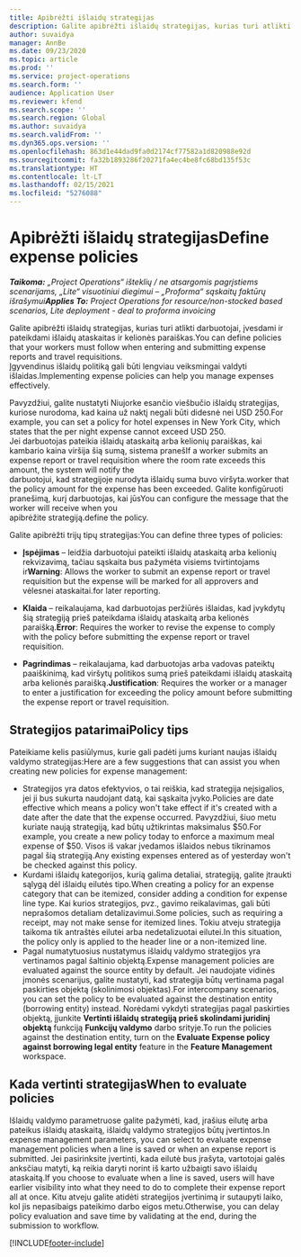```yaml
---
title: Apibrėžti išlaidų strategijas
description: Galite apibrėžti išlaidų strategijas, kurias turi atlikti darbuotojai, įvesdami ir pateikdami išlaidų ataskaitas ir kelionės paraiškas.
author: suvaidya
manager: AnnBe
ms.date: 09/23/2020
ms.topic: article
ms.prod: ''
ms.service: project-operations
ms.search.form: ''
audience: Application User
ms.reviewer: kfend
ms.search.scope: ''
ms.search.region: Global
ms.author: suvaidya
ms.search.validFrom: ''
ms.dyn365.ops.version: ''
ms.openlocfilehash: 863d1e44dad9fa0d2174cf77582a1d820988e92d
ms.sourcegitcommit: fa32b1893286f20271fa4ec4be8fc68bd135f53c
ms.translationtype: HT
ms.contentlocale: lt-LT
ms.lasthandoff: 02/15/2021
ms.locfileid: "5276088"
---
```

# <a name="define-expense-policies"></a><span data-ttu-id="f59c1-103">Apibrėžti išlaidų strategijas</span><span class="sxs-lookup"><span data-stu-id="f59c1-103">Define expense policies</span></span>

<span data-ttu-id="f59c1-104">_**Taikoma:** „Project Operations“ išteklių / ne atsargomis pagrįstiems scenarijams, „Lite“ visuotiniui diegimui – „Proforma“ sąskaitų faktūrų išrašymui_</span><span class="sxs-lookup"><span data-stu-id="f59c1-104">_**Applies To:** Project Operations for resource/non-stocked based scenarios, Lite deployment - deal to proforma invoicing_</span></span>

<span data-ttu-id="f59c1-105">Galite apibrėžti išlaidų strategijas, kurias turi atlikti darbuotojai, įvesdami ir pateikdami išlaidų ataskaitas ir kelionės paraiškas.</span><span class="sxs-lookup"><span data-stu-id="f59c1-105">You can define policies that your workers must follow when entering and submitting expense reports and travel requisitions.</span></span>         
<span data-ttu-id="f59c1-106">Įgyvendinus išlaidų politiką gali būti lengviau veiksmingai valdyti išlaidas.</span><span class="sxs-lookup"><span data-stu-id="f59c1-106">Implementing expense policies can help you manage expenses effectively.</span></span>         

<span data-ttu-id="f59c1-107">Pavyzdžiui, galite nustatyti Niujorke esančio viešbučio išlaidų strategijas, kuriose nurodoma, kad kaina už naktį negali būti didesnė nei USD 250.</span><span class="sxs-lookup"><span data-stu-id="f59c1-107">For example, you can set a policy for hotel expenses in New York City, which states that the per night expense cannot exceed USD 250.</span></span>       
<span data-ttu-id="f59c1-108">Jei darbuotojas pateikia išlaidų ataskaitą arba kelionių paraiškas, kai kambario kaina viršija šią sumą, sistema praneš</span><span class="sxs-lookup"><span data-stu-id="f59c1-108">If a worker submits an expense report or travel requisition where the room rate exceeds this amount, the system will notify the</span></span>         
<span data-ttu-id="f59c1-109">darbuotojui, kad strategijoje nurodyta išlaidų suma buvo viršyta.</span><span class="sxs-lookup"><span data-stu-id="f59c1-109">worker that the policy amount for the expense has been exceeded.</span></span> <span data-ttu-id="f59c1-110">Galite konfigūruoti pranešimą, kurį darbuotojas, kai jūs</span><span class="sxs-lookup"><span data-stu-id="f59c1-110">You can configure the message that the worker will receive when you</span></span>        
<span data-ttu-id="f59c1-111">apibrėžite strategiją.</span><span class="sxs-lookup"><span data-stu-id="f59c1-111">define the policy.</span></span>      
        
<span data-ttu-id="f59c1-112">Galite apibrėžti trijų tipų strategijas:</span><span class="sxs-lookup"><span data-stu-id="f59c1-112">You can define three types of policies:</span></span>         
        
- <span data-ttu-id="f59c1-113">**Įspėjimas** – leidžia darbuotojui pateikti išlaidų ataskaitą arba kelionių rekvizavimą, tačiau sąskaita bus pažymėta visiems tvirtintojams ir</span><span class="sxs-lookup"><span data-stu-id="f59c1-113">**Warning**: Allows the worker to submit an expense report or travel requisition but the expense will be marked for all approvers and</span></span>         
  <span data-ttu-id="f59c1-114">vėlesnei ataskaitai.</span><span class="sxs-lookup"><span data-stu-id="f59c1-114">for later reporting.</span></span>        

- <span data-ttu-id="f59c1-115">**Klaida** – reikalaujama, kad darbuotojas peržiūrės išlaidas, kad įvykdytų šią strategiją prieš pateikdama išlaidų ataskaitą arba kelionės paraišką.</span><span class="sxs-lookup"><span data-stu-id="f59c1-115">**Error**: Requires the worker to revise the expense to comply with the policy before submitting the expense report or travel requisition.</span></span>        
 
 - <span data-ttu-id="f59c1-116">**Pagrindimas** – reikalaujama, kad darbuotojas arba vadovas pateiktų paaiškinimą, kad viršytų politikos sumą prieš pateikdami išlaidų ataskaitą arba kelionės paraišką.</span><span class="sxs-lookup"><span data-stu-id="f59c1-116">**Justification**: Requires the worker or a manager to enter a justification for exceeding the policy amount before submitting the expense report or travel requisition.</span></span>        

## <a name="policy-tips"></a><span data-ttu-id="f59c1-117">Strategijos patarimai</span><span class="sxs-lookup"><span data-stu-id="f59c1-117">Policy tips</span></span>
<span data-ttu-id="f59c1-118">Pateikiame kelis pasiūlymus, kurie gali padėti jums kuriant naujas išlaidų valdymo strategijas:</span><span class="sxs-lookup"><span data-stu-id="f59c1-118">Here are a few suggestions that can assist you when creating new policies for expense management:</span></span> 

- <span data-ttu-id="f59c1-119">Strategijos yra datos efektyvios, o tai reiškia, kad strategija neįsigalios, jei ji bus sukurta naudojant datą, kai sąskaita įvyko.</span><span class="sxs-lookup"><span data-stu-id="f59c1-119">Policies are date effective which means a policy won't take effect if it's created with a date after the date that the expense occurred.</span></span> <span data-ttu-id="f59c1-120">Pavyzdžiui, šiuo metu kuriate naują strategiją, kad būtų užtikrintas maksimalus $50.</span><span class="sxs-lookup"><span data-stu-id="f59c1-120">For example, you create a new policy today to enforce a maximum meal expense of $50.</span></span> <span data-ttu-id="f59c1-121">Visos iš vakar įvedamos išlaidos nebus tikrinamos pagal šią strategiją.</span><span class="sxs-lookup"><span data-stu-id="f59c1-121">Any existing expenses entered as of yesterday won't be checked against this policy.</span></span>
- <span data-ttu-id="f59c1-122">Kurdami išlaidų kategorijos, kurią galima detaliai, strategiją, galite įtraukti sąlygą dėl išlaidų eilutės tipo.</span><span class="sxs-lookup"><span data-stu-id="f59c1-122">When creating a policy for an expense category that can be itemized, consider adding a condition for expense line type.</span></span> <span data-ttu-id="f59c1-123">Kai kurios strategijos, pvz., gavimo reikalavimas, gali būti neprašomos detaliam detalizavimui.</span><span class="sxs-lookup"><span data-stu-id="f59c1-123">Some policies, such as requiring a receipt, may not make sense for itemized lines.</span></span> <span data-ttu-id="f59c1-124">Tokiu atveju strategija taikoma tik antraštės eilutei arba nedetalizuotai eilutei.</span><span class="sxs-lookup"><span data-stu-id="f59c1-124">In this situation, the policy only is applied to the header line or a non-itemized line.</span></span> 
- <span data-ttu-id="f59c1-125">Pagal numatytuosius nustatymus išlaidų valdymo strategijos yra vertinamos pagal šaltinio objektą.</span><span class="sxs-lookup"><span data-stu-id="f59c1-125">Expense management policies are evaluated against the source entity by default.</span></span> <span data-ttu-id="f59c1-126">Jei naudojate vidinės įmonės scenarijus, galite nustatyti, kad strategija būtų vertinama pagal paskirties objektą (skolinimosi objektas).</span><span class="sxs-lookup"><span data-stu-id="f59c1-126">For intercompany scenarios, you can set the policy to be evaluated against the destination entity (borrowing entity) instead.</span></span> <span data-ttu-id="f59c1-127">Norėdami vykdyti strategijas pagal paskirties objektą, įjunkite **Vertinti išlaidų strategiją prieš skolindami juridinį objektą** funkciją **Funkcijų valdymo** darbo srityje.</span><span class="sxs-lookup"><span data-stu-id="f59c1-127">To run the policies against the destination entity, turn on the **Evaluate Expense policy against borrowing legal entity** feature in the **Feature Management** workspace.</span></span>

## <a name="when-to-evaluate-policies"></a><span data-ttu-id="f59c1-128">Kada vertinti strategijas</span><span class="sxs-lookup"><span data-stu-id="f59c1-128">When to evaluate policies</span></span>

<span data-ttu-id="f59c1-129">Išlaidų valdymo parametruose galite pažymėti, kad, įrašius eilutę arba pateikus išlaidų ataskaitą, išlaidų valdymo strategijos būtų įvertintos.</span><span class="sxs-lookup"><span data-stu-id="f59c1-129">In expense management parameters, you can select to evaluate expense management policies when a line is saved or when an expense report is submitted.</span></span> <span data-ttu-id="f59c1-130">Jei pasirinksite įvertinti, kada eilutė bus įrašyta, vartotojai galės anksčiau matyti, ką reikia daryti norint iš karto užbaigti savo išlaidų ataskaitą.</span><span class="sxs-lookup"><span data-stu-id="f59c1-130">If you choose to evaluate when a line is saved, users will have earlier visibility into what they need to do to complete their expense report all at once.</span></span> <span data-ttu-id="f59c1-131">Kitu atveju galite atidėti strategijos įvertinimą ir sutaupyti laiko, kol jis nepasibaigs pateikimo darbo eigos metu.</span><span class="sxs-lookup"><span data-stu-id="f59c1-131">Otherwise, you can delay policy evaluation and save time by validating at the end, during the submission to workflow.</span></span>


[!INCLUDE[footer-include](../includes/footer-banner.md)]